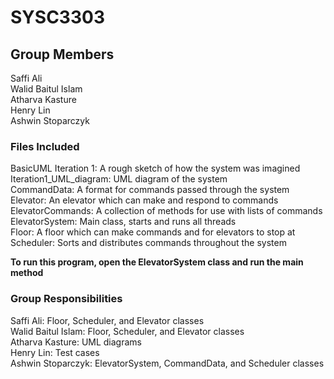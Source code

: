# SYSC3303  
  
## Group Members  
Saffi Ali  
Walid Baitul Islam  
Atharva Kasture  
Henry Lin  
Ashwin Stoparczyk  

### Files Included  
BasicUML Iteration 1: A rough sketch of how the system was imagined  
Iteration1_UML_diagram: UML diagram of the system  
CommandData: A format for commands passed through the system  
Elevator: An elevator which can make and respond to commands  
ElevatorCommands: A collection of methods for use with lists of commands  
ElevatorSystem: Main class, starts and runs all threads  
Floor: A floor which can make commands and for elevators to stop at  
Scheduler: Sorts and distributes commands throughout the system  
  
**To run this program, open the ElevatorSystem class and run the main method**  
  
### Group Responsibilities  
Saffi Ali: Floor, Scheduler, and Elevator classes  
Walid Baitul Islam: Floor, Scheduler, and Elevator classes  
Atharva Kasture: UML diagrams  
Henry Lin: Test cases  
Ashwin Stoparczyk: ElevatorSystem, CommandData, and Scheduler classes
